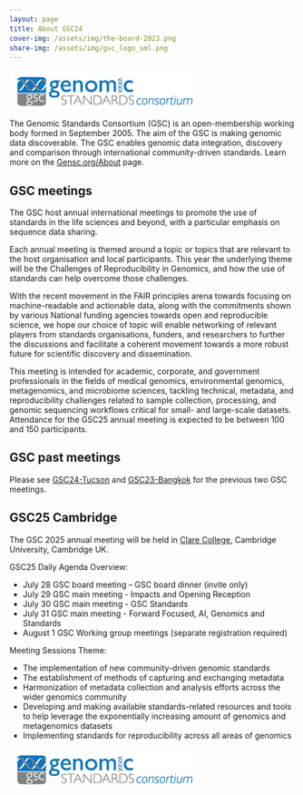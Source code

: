 ```yaml
---
layout: page
title: About GSC24
cover-img: /assets/img/the-board-2023.png
share-img: /assets/img/gsc_logo_sml.png
---
```


![GenSC logo](../assets/img/gsc_logo_sml.png)

The Genomic Standards Consortium (GSC) is an open-membership working body formed in September 2005. The aim of the GSC is making genomic data discoverable. The GSC enables genomic data integration, discovery and comparison through international community-driven standards. Learn more on the [Gensc.org/About](https://www.gensc.org/pages/about.html) page.


## GSC meetings
The GSC host annual international meetings to promote the use of standards in the life sciences and beyond, with a particular emphasis on sequence data sharing.

Each annual meeting is themed around a topic or topics that are relevant to the host organisation and local participants. This year the underlying theme will be the Challenges of Reproducibility in Genomics, and how the use of standards can help overcome those challenges.

With the recent movement in the FAIR principles arena towards focusing on machine-readable and actionable data, along with the commitments shown by various National funding agencies towards open and reproducible science, we hope our choice of topic will enable networking of relevant players from standards organisations, funders, and researchers to further the discussions and facilitate a coherent movement towards a more robust future for scientific discovery and dissemination.

This meeting is intended for academic, corporate, and government professionals in the fields of medical genomics, environmental genomics, metagenomics, and microbiome sciences, tackling technical, metadata, and reproducibility challenges related to sample collection, processing, and genomic sequencing workflows critical for small- and large-scale datasets. 
Attendance for the GSC25 annual meeting is expected to be between 100 and 150 participants.  


## GSC past meetings
Please see [GSC24-Tucson](https://genomicsstandardsconsortium.github.io/GSC24-Tucson/) and [GSC23-Bangkok](https://genomicsstandardsconsortium.github.io/GSC23-Bangkok/) for the previous two GSC meetings.

## GSC25 Cambridge
The GSC 2025 annual meeting will be held in [Clare College](https://genomicsstandardsconsortium.github.io/GSC25-Cambridge/pages/venue/), Cambridge University, Cambridge UK.

GSC25 Daily Agenda Overview:

 * July 28 GSC board meeting – GSC board dinner (invite only)
 * July 29 GSC main meeting - Impacts and Opening Reception 
 * July 30 GSC main meeting - GSC Standards
 * July 31 GSC main meeting - Forward Focused, AI, Genomics and Standards
 * August 1 GSC Working group meetings (separate registration required)

Meeting Sessions Theme:

 * The implementation of new community-driven genomic standards
 * The establishment of methods of capturing and exchanging metadata 
 * Harmonization of metadata collection and analysis efforts across the wider genomics community
 * Developing and making available standards-related resources and tools to help leverage the exponentially increasing  amount of genomics and metagenomics datasets
 * Implementing standards for reproducibility across all areas of genomics


[ ![GenSC](../assets/img/gsc_logo_sml.png) ](https://www.gensc.org/)
